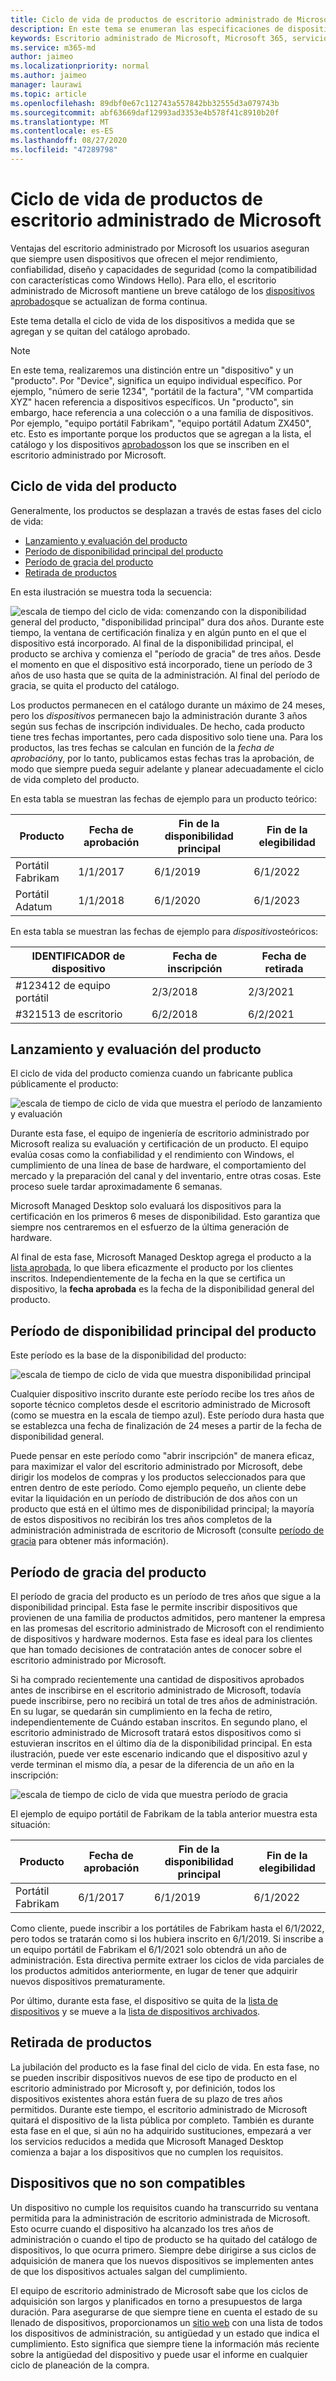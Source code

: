 ```yaml
---
title: Ciclo de vida de productos de escritorio administrado de Microsoft
description: En este tema se enumeran las especificaciones de dispositivos usadas en el escritorio administrado por Microsoft.
keywords: Escritorio administrado de Microsoft, Microsoft 365, servicio, documentación
ms.service: m365-md
author: jaimeo
ms.localizationpriority: normal
ms.author: jaimeo
manager: laurawi
ms.topic: article
ms.openlocfilehash: 89dbf0e67c112743a557842bb32555d3a079743b
ms.sourcegitcommit: abf63669daf12993ad3353e4b578f41c8910b20f
ms.translationtype: MT
ms.contentlocale: es-ES
ms.lasthandoff: 08/27/2020
ms.locfileid: "47289798"
---
```

# <a name="microsoft-managed-desktop-product-lifecycle"></a>Ciclo de vida de productos de escritorio administrado de Microsoft

Ventajas del escritorio administrado por Microsoft los usuarios aseguran que siempre usen dispositivos que ofrecen el mejor rendimiento, confiabilidad, diseño y capacidades de seguridad (como la compatibilidad con características como Windows Hello). Para ello, el escritorio administrado de Microsoft mantiene un breve catálogo de los [dispositivos aprobados](device-list.md)que se actualizan de forma continua. 
 
Este tema detalla el ciclo de vida de los dispositivos a medida que se agregan y se quitan del catálogo aprobado. 

> [!NOTE]
> En este tema, realizaremos una distinción entre un "dispositivo" y un "producto". Por "Device", significa un equipo individual específico. Por ejemplo, "número de serie 1234", "portátil de la factura", "VM compartida XYZ" hacen referencia a dispositivos específicos. Un "producto", sin embargo, hace referencia a una colección o a una familia de dispositivos. Por ejemplo, "equipo portátil Fabrikam", "equipo portátil Adatum ZX450", etc. Esto es importante porque los productos que se agregan a la lista, el catálogo y los dispositivos [aprobados](device-list.md)son los que se inscriben en el escritorio administrado por Microsoft.

## <a name="product-lifecycle"></a>Ciclo de vida del producto

 Generalmente, los productos se desplazan a través de estas fases del ciclo de vida:

- [Lanzamiento y evaluación del producto](#product-release-and-evaluation)
- [Período de disponibilidad principal del producto](#product-primary-availability-period)
- [Período de gracia del producto](#product-grace-period)
- [Retirada de productos](#product-retirement)


En esta ilustración se muestra toda la secuencia:

![escala de tiempo del ciclo de vida: comenzando con la disponibilidad general del producto, "disponibilidad principal" dura dos años. Durante este tiempo, la ventana de certificación finaliza y en algún punto en el que el dispositivo está incorporado. Al final de la disponibilidad principal, el producto se archiva y comienza el "período de gracia" de tres años. Desde el momento en que el dispositivo está incorporado, tiene un período de 3 años de uso hasta que se quita de la administración. Al final del período de gracia, se quita el producto del catálogo.](../../media/non-dark1-edits.PNG)

Los productos permanecen en el catálogo durante un máximo de 24 meses, pero los <em>dispositivos</em> permanecen bajo la administración durante 3 años según sus fechas de inscripción individuales. De hecho, cada producto tiene tres fechas importantes, pero cada dispositivo solo tiene una. Para los productos, las tres fechas se calculan en función de la <em>fecha de aprobación</em>y, por lo tanto, publicamos estas fechas tras la aprobación, de modo que siempre pueda seguir adelante y planear adecuadamente el ciclo de vida completo del producto.

En esta tabla se muestran las fechas de ejemplo para un producto teórico:


|Producto  |Fecha de aprobación  |Fin de la disponibilidad principal  |Fin de la elegibilidad  |
|---------|---------|---------|---------|
|Portátil Fabrikam    | 1/1/2017 | 6/1/2019 | 6/1/2022 |
|Portátil Adatum   | 1/1/2018 | 6/1/2020 | 6/1/2023  |

En esta tabla se muestran las fechas de ejemplo para *dispositivos*teóricos:


|IDENTIFICADOR de dispositivo  |Fecha de inscripción  |Fecha de retirada  |
|---------|---------|---------|
|#123412 de equipo portátil     |  2/3/2018       |  2/3/2021       |
|#321513 de escritorio     | 6/2/2018        |  6/2/2021       |


## <a name="product-release-and-evaluation"></a>Lanzamiento y evaluación del producto

El ciclo de vida del producto comienza cuando un fabricante publica públicamente el producto:

![escala de tiempo de ciclo de vida que muestra el período de lanzamiento y evaluación](../../media/non-dark3-edits.PNG)

Durante esta fase, el equipo de ingeniería de escritorio administrado por Microsoft realiza su evaluación y certificación de un producto. El equipo evalúa cosas como la confiabilidad y el rendimiento con Windows, el cumplimiento de una línea de base de hardware, el comportamiento del mercado y la preparación del canal y del inventario, entre otras cosas. Este proceso suele tardar aproximadamente 6 semanas.
  
Microsoft Managed Desktop solo evaluará los dispositivos para la certificación en los primeros 6 meses de disponibilidad. Esto garantiza que siempre nos centraremos en el esfuerzo de la última generación de hardware.
 
Al final de esta fase, Microsoft Managed Desktop agrega el producto a la [lista aprobada](device-list.md), lo que libera eficazmente el producto por los clientes inscritos. Independientemente de la fecha en la que se certifica un dispositivo, la **fecha aprobada** es la fecha de la disponibilidad general del producto. 


## <a name="product-primary-availability-period"></a>Período de disponibilidad principal del producto

Este período es la base de la disponibilidad del producto:

![escala de tiempo de ciclo de vida que muestra disponibilidad principal](../../media/non-dark4-edits.PNG)

Cualquier dispositivo inscrito durante este período recibe los tres años de soporte técnico completos desde el escritorio administrado de Microsoft (como se muestra en la escala de tiempo azul). Este período dura hasta que se establezca una fecha de finalización de 24 meses a partir de la fecha de disponibilidad general.

Puede pensar en este período como "abrir inscripción" de manera eficaz, para maximizar el valor del escritorio administrado por Microsoft, debe dirigir los modelos de compras y los productos seleccionados para que entren dentro de este período. Como ejemplo pequeño, un cliente debe evitar la liquidación en un período de distribución de dos años con un producto que está en el último mes de disponibilidad principal; la mayoría de estos dispositivos no recibirán los tres años completos de la administración administrada de escritorio de Microsoft (consulte [período de gracia](#product-grace-period) para obtener más información).  

## <a name="product-grace-period"></a>Período de gracia del producto

El período de gracia del producto es un período de tres años que sigue a la disponibilidad principal. Esta fase le permite inscribir dispositivos que provienen de una familia de productos admitidos, pero mantener la empresa en las promesas del escritorio administrado de Microsoft con el rendimiento de dispositivos y hardware modernos. Esta fase es ideal para los clientes que han tomado decisiones de contratación antes de conocer sobre el escritorio administrado por Microsoft. 

Si ha comprado recientemente una cantidad de dispositivos aprobados antes de inscribirse en el escritorio administrado de Microsoft, todavía puede inscribirse, pero no recibirá un total de tres años de administración. En su lugar, se quedarán sin cumplimiento en la fecha de retiro, independientemente de Cuándo estaban inscritos. En segundo plano, el escritorio administrado de Microsoft tratará estos dispositivos como si estuvieran inscritos en el último día de la disponibilidad principal. En esta ilustración, puede ver este escenario indicando que el dispositivo azul y verde terminan el mismo día, a pesar de la diferencia de un año en la inscripción:


![escala de tiempo de ciclo de vida que muestra período de gracia](../../media/non-dark2-edits.PNG)

El ejemplo de equipo portátil de Fabrikam de la tabla anterior muestra esta situación: 

|Producto  |Fecha de aprobación  |Fin de la disponibilidad principal  |Fin de la elegibilidad  |
|---------|---------|---------|---------|
|Portátil Fabrikam    | 6/1/2017 | 6/1/2019 | 6/1/2022 |

Como cliente, puede inscribir a los portátiles de Fabrikam hasta el 6/1/2022, pero todos se tratarán como si los hubiera inscrito en 6/1/2019. Si inscribe a un equipo portátil de Fabrikam el 6/1/2021 solo obtendrá un año de administración. Esta directiva permite extraer los ciclos de vida parciales de los productos admitidos anteriormente, en lugar de tener que adquirir nuevos dispositivos prematuramente. 

Por último, durante esta fase, el dispositivo se quita de la [lista de dispositivos](device-list.md) y se mueve a la [lista de dispositivos archivados](archived-device-list.md).


## <a name="product-retirement"></a>Retirada de productos

La jubilación del producto es la fase final del ciclo de vida. En esta fase, no se pueden inscribir dispositivos nuevos de ese tipo de producto en el escritorio administrado por Microsoft y, por definición, todos los dispositivos existentes ahora están fuera de su plazo de tres años permitidos. Durante este tiempo, el escritorio administrado de Microsoft quitará el dispositivo de la lista pública por completo. También es durante esta fase en el que, si aún no ha adquirido sustituciones, empezará a ver los servicios reducidos a medida que Microsoft Managed Desktop comienza a bajar a los dispositivos que no cumplen los requisitos. 

## <a name="devices-that-are-out-of-compliance"></a>Dispositivos que no son compatibles

Un dispositivo no cumple los requisitos cuando ha transcurrido su ventana permitida para la administración de escritorio administrada de Microsoft. Esto ocurre cuando el dispositivo ha alcanzado los tres años de administración o cuando el tipo de producto se ha quitado del catálogo de dispositivos, lo que ocurra primero. Siempre debe dirigirse a sus ciclos de adquisición de manera que los nuevos dispositivos se implementen antes de que los dispositivos actuales salgan del cumplimiento.

El equipo de escritorio administrado de Microsoft sabe que los ciclos de adquisición son largos y planificados en torno a presupuestos de larga duración. Para asegurarse de que siempre tiene en cuenta el estado de su llenado de dispositivos, proporcionamos un [sitio web](https://aka.ms/mmdportal) con una lista de todos los dispositivos de administración, su antigüedad y un estado que indica el cumplimiento. Esto significa que siempre tiene la información más reciente sobre la antigüedad del dispositivo y puede usar el informe en cualquier ciclo de planeación de la compra. 







